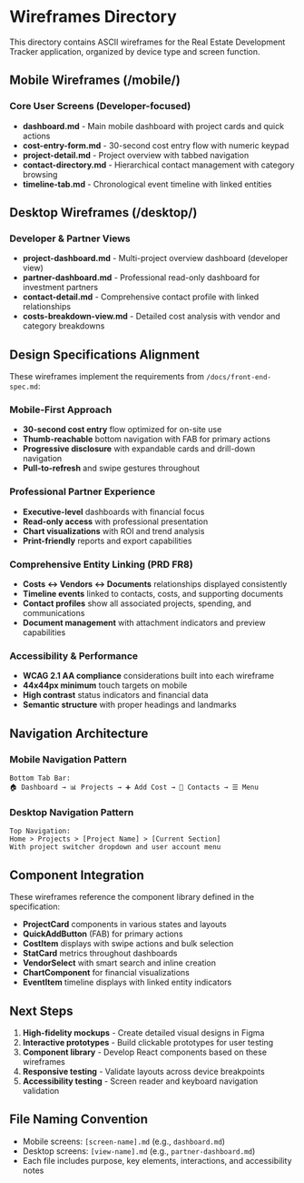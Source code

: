 # Wireframes Directory

This directory contains ASCII wireframes for the Real Estate Development Tracker application, organized by device type and screen function.

## Mobile Wireframes (/mobile/)

### Core User Screens (Developer-focused)
- **dashboard.md** - Main mobile dashboard with project cards and quick actions
- **cost-entry-form.md** - 30-second cost entry flow with numeric keypad
- **project-detail.md** - Project overview with tabbed navigation
- **contact-directory.md** - Hierarchical contact management with category browsing
- **timeline-tab.md** - Chronological event timeline with linked entities

## Desktop Wireframes (/desktop/)

### Developer & Partner Views
- **project-dashboard.md** - Multi-project overview dashboard (developer view)  
- **partner-dashboard.md** - Professional read-only dashboard for investment partners
- **contact-detail.md** - Comprehensive contact profile with linked relationships
- **costs-breakdown-view.md** - Detailed cost analysis with vendor and category breakdowns

## Design Specifications Alignment

These wireframes implement the requirements from `/docs/front-end-spec.md`:

### Mobile-First Approach
- **30-second cost entry** flow optimized for on-site use
- **Thumb-reachable** bottom navigation with FAB for primary actions
- **Progressive disclosure** with expandable cards and drill-down navigation
- **Pull-to-refresh** and swipe gestures throughout

### Professional Partner Experience  
- **Executive-level** dashboards with financial focus
- **Read-only access** with professional presentation
- **Chart visualizations** with ROI and trend analysis
- **Print-friendly** reports and export capabilities

### Comprehensive Entity Linking (PRD FR8)
- **Costs ↔ Vendors ↔ Documents** relationships displayed consistently
- **Timeline events** linked to contacts, costs, and supporting documents
- **Contact profiles** show all associated projects, spending, and communications
- **Document management** with attachment indicators and preview capabilities

### Accessibility & Performance
- **WCAG 2.1 AA compliance** considerations built into each wireframe
- **44x44px minimum** touch targets on mobile
- **High contrast** status indicators and financial data
- **Semantic structure** with proper headings and landmarks

## Navigation Architecture

### Mobile Navigation Pattern
```
Bottom Tab Bar:
🏠 Dashboard → 📊 Projects → ➕ Add Cost → 👥 Contacts → ☰ Menu
```

### Desktop Navigation Pattern  
```
Top Navigation:
Home > Projects > [Project Name] > [Current Section]
With project switcher dropdown and user account menu
```

## Component Integration

These wireframes reference the component library defined in the specification:
- **ProjectCard** components in various states and layouts
- **QuickAddButton** (FAB) for primary actions
- **CostItem** displays with swipe actions and bulk selection
- **StatCard** metrics throughout dashboards
- **VendorSelect** with smart search and inline creation
- **ChartComponent** for financial visualizations
- **EventItem** timeline displays with linked entity indicators

## Next Steps

1. **High-fidelity mockups** - Create detailed visual designs in Figma
2. **Interactive prototypes** - Build clickable prototypes for user testing  
3. **Component library** - Develop React components based on these wireframes
4. **Responsive testing** - Validate layouts across device breakpoints
5. **Accessibility testing** - Screen reader and keyboard navigation validation

## File Naming Convention

- Mobile screens: `[screen-name].md` (e.g., `dashboard.md`)
- Desktop screens: `[view-name].md` (e.g., `partner-dashboard.md`)
- Each file includes purpose, key elements, interactions, and accessibility notes